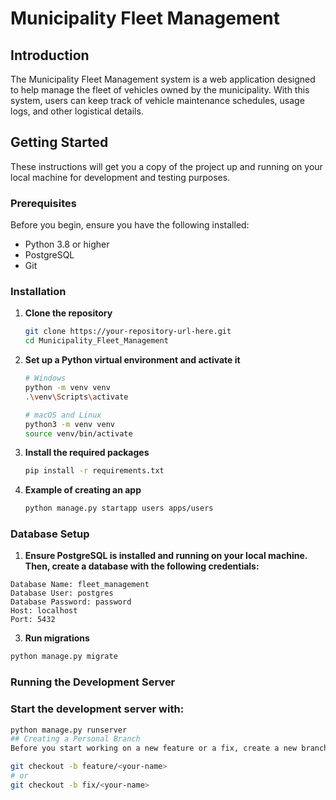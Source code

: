 # Municipality Fleet Management

## Introduction
The Municipality Fleet Management system is a web application designed to help manage the fleet of vehicles owned by the municipality. With this system, users can keep track of vehicle maintenance schedules, usage logs, and other logistical details.

## Getting Started

These instructions will get you a copy of the project up and running on your local machine for development and testing purposes.

### Prerequisites

Before you begin, ensure you have the following installed:
- Python 3.8 or higher
- PostgreSQL
- Git

### Installation

1. **Clone the repository**
    ```bash
    git clone https://your-repository-url-here.git
    cd Municipality_Fleet_Management
    ```

2. **Set up a Python virtual environment and activate it**

    ```bash
    # Windows
    python -m venv venv
    .\venv\Scripts\activate

    # macOS and Linux
    python3 -m venv venv
    source venv/bin/activate
    ```

3. **Install the required packages**

    ```bash
    pip install -r requirements.txt
    ```
4. **Example of creating an app**
    ```bash
    python manage.py startapp users apps/users
    ```
### Database Setup

1. **Ensure PostgreSQL is installed and running on your local machine. Then, create a database with the following credentials:**

```plaintext
Database Name: fleet_management
Database User: postgres
Database Password: password
Host: localhost
Port: 5432
```
3. **Run migrations**

```bash
python manage.py migrate
```

### Running the Development Server

### Start the development server with:

```bash
python manage.py runserver
## Creating a Personal Branch
Before you start working on a new feature or a fix, create a new branch with your name from the main branch:
```
```bash
git checkout -b feature/<your-name>
# or
git checkout -b fix/<your-name>
```
